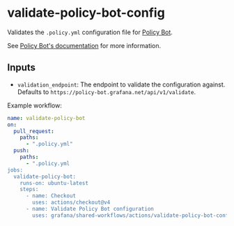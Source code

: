 # validate-policy-bot-config

Validates the `.policy.yml` configuration file for [Policy Bot](https://github.com/palantir/policy-bot).

See [Policy Bot's documentation](https://github.com/palantir/policy-bot?tab=readme-ov-file#configuration) for more information.

## Inputs

- `validation_endpoint`: The endpoint to validate the configuration against. Defaults to `https://policy-bot.grafana.net/api/v1/validate`.

Example workflow:

<!-- x-release-please-start-version -->

```yaml
name: validate-policy-bot
on:
  pull_request:
    paths:
      - ".policy.yml"
  push:
    paths:
      - ".policy.yml
jobs:
  validate-policy-bot:
    runs-on: ubuntu-latest
    steps:
      - name: Checkout
        uses: actions/checkout@v4
      - name: Validate Policy Bot configuration
        uses: grafana/shared-workflows/actions/validate-policy-bot-config@validate-policy-bot-config-v1.0.0
```

<!-- x-release-please-end-version -->
